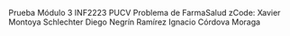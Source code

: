 Prueba Módulo 3 INF2223 PUCV
Problema de FarmaSalud
zCode:
  Xavier Montoya Schlechter
  Diego Negrín Ramírez
  Ignacio Córdova Moraga
